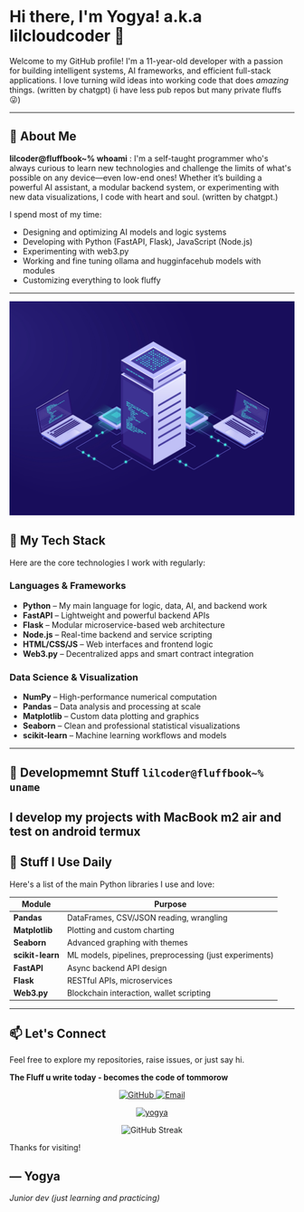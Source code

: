 # Hi there, I'm Yogya! a.k.a lilcloudcoder 👋

Welcome to my GitHub profile! I'm a 11-year-old developer with a passion for building intelligent systems, AI frameworks, and efficient full-stack applications. I love turning wild ideas into working code that does *amazing* things. (written by chatgpt)
(i have less pub repos but many private fluffs 😜)


---

## 🚀 About Me



**lilcoder@fluffbook~% whoami** : I'm a self-taught programmer who's always curious to learn new technologies and challenge the limits of what's possible on any device—even low-end ones! Whether it’s building a powerful AI assistant, a modular backend system, or experimenting with new data visualizations, I code with heart and soul. (written by chatgpt.)

I spend most of my time:
- Designing and optimizing AI models and logic systems
- Developing with Python (FastAPI, Flask), JavaScript (Node.js)
- Experimenting with web3.py
- Working and fine tuning ollama and hugginfacehub models with modules
- Customizing everything to look fluffy

---

![Tech Stack](stack.png)

## 🧠 My Tech Stack

Here are the core technologies I work with regularly:

### **Languages & Frameworks**
- **Python** – My main language for logic, data, AI, and backend work
- **FastAPI** – Lightweight and powerful backend APIs
- **Flask** – Modular microservice-based web architecture
- **Node.js** – Real-time backend and service scripting
- **HTML/CSS/JS** – Web interfaces and frontend logic
- **Web3.py** – Decentralized apps and smart contract integration

### **Data Science & Visualization**
- **NumPy** – High-performance numerical computation
- **Pandas** – Data analysis and processing at scale
- **Matplotlib** – Custom data plotting and graphics
- **Seaborn** – Clean and professional statistical visualizations
- **scikit-learn** – Machine learning workflows and models

---

## 📱 Developmemnt Stuff `lilcoder@fluffbook~% uname`

I develop my projects with MacBook m2 air and test on android termux 
---

## 🔧 Stuff I Use Daily

Here's a list of the main Python libraries I use and love:

| Module            | Purpose                                  |
|-------------------|-------------------------------------------|
| **Pandas**        | DataFrames, CSV/JSON reading, wrangling  |
| **Matplotlib**    | Plotting and custom charting              |
| **Seaborn**       | Advanced graphing with themes             |
| **scikit-learn**  | ML models, pipelines, preprocessing (just experiments)      |
| **FastAPI**       | Async backend API design                  |
| **Flask**         | RESTful APIs, microservices               |
| **Web3.py**       | Blockchain interaction, wallet scripting  |

---

## 📫 Let's Connect

Feel free to explore my repositories, raise issues, or just say hi.

**The Fluff u write today - becomes the code of tommorow**

<p align="center">
  <a href="https://github.com/lilcloudcoder">
    <img src="https://img.shields.io/badge/GitHub-Profile-blue?logo=github" alt="GitHub">
  </a>
  <a href="mailto:yogya.coder@gmail.com">
    <img src="https://img.shields.io/badge/Email-Me-red?logo=gmail" alt="Email">
  </a>
</p>

<p align="center">
  <a href="https://github.com/lilcloudcoder">
    <img title="yogya" src="https://github-readme-stats-q2ta.vercel.app/api?username=lilcloudcoder&show_icons=true&include_all_commits=true&theme=tokyonight&hide_border=true&cache_seconds=3200">
  </a>
</p>
<p align="center">
   <a>
     <img src="https://github-readme-streak-stats-tau-blush.vercel.app?user=lilcloudcoder&theme=buefy-dark&hide_border=true" alt="GitHub Streak" />
   </a>
</p>

Thanks for visiting!

— Yogya  
---
*Junior dev (just learning and practicing)*
